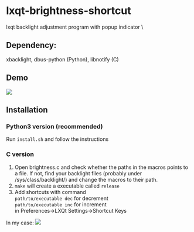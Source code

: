 # lxqt-brightness-shortcut
lxqt backlight adjustment program with popup indicator \
## Dependency: 
xbacklight, dbus-python (Python), libnotify (C)

## Demo

![](https://github.com/b10902118/lxqt-brightness-shortcut/blob/main/demo.gif)

## Installation
### Python3 version (recommended)
Run ```install.sh``` and follow the instructions

### C version
1. Open brightness.c and check whether the paths in the macros points to a file. If not, find your backlight files (probably under /sys/class/backlight/) and change the macros to their path.
2. ```make``` will create a executable called ```release``` 
3. Add shortcuts with command \
```path/to/executable dec``` for decrement \
```path/to/executable inc``` for increment \
in Preferences->LXQt Settings->Shortcut Keys

In my case:
![](https://i.imgur.com/F1fgYO6.png)


